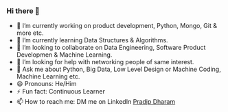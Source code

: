 ### Hi there 👋
- 🔭 I’m currently working on product development, Python, Mongo, Git & more etc.
- 🌱 I’m currently learning Data Structures & Algorithms.
- 👯 I’m looking to collaborate on Data Engineering, Software Product Developmen & Machine Learning.
- 🤔 I’m looking for help with networking people of same interest.
- 💬 Ask me about Python, Big Data, Low Level Design or Machine Coding, Machine Learning etc.
- 😄 Pronouns: He/Him
- ⚡ Fun fact: Continuous Learner
- 📫 How to reach me: DM me on LinkedIn <a href="https://in.linkedin.com/in/pradipdharam?trk=profile-badge" 
   onclick="window.open(this.href, '_blank'); return false;">
   Pradip Dharam
</a>
              
<!--
**pradipdharam/pradipdharam** is a ✨ _special_ ✨ repository because its `README.md` (this file) appears on your GitHub profile.

Here are some ideas to get you started:

- 🔭 I’m currently working on ...
- 🌱 I’m currently learning ...
- 👯 I’m looking to collaborate on ...
- 🤔 I’m looking for help with ...
- 💬 Ask me about ...
- 📫 How to reach me: ...
- 😄 Pronouns: ...
- ⚡ Fun fact: ...
-->

